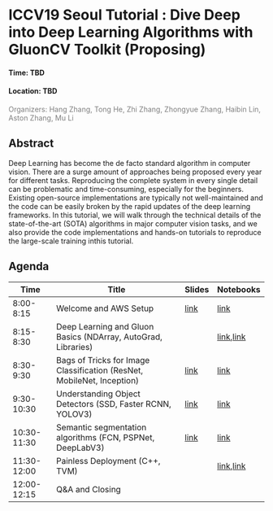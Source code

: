 # ICCV19 Seoul Tutorial : Dive Deep into Deep Learning Algorithms with GluonCV Toolkit (Proposing)

<h4>Time: TBD</h4>
<h4>Location: TBD</h4>
<span style="color:grey">Organizers: Hang Zhang, Tong He, Zhi Zhang, Zhongyue Zhang, Haibin Lin, Aston Zhang, Mu Li</span>

Abstract
--------
Deep Learning has become the de facto standard algorithm in computer vision. There are a surge amount of approaches being proposed every year for different tasks.  Reproducing the complete system in every single detail can be problematic and time-consuming, especially for the beginners. Existing open-source implementations are typically not well-maintained and the code can be easily broken by the rapid updates of the deep learning frameworks. In this tutorial, we will walk through the technical details of the state-of-the-art (SOTA) algorithms in major computer vision tasks, and we also provide the code implementations and hands-on tutorials to reproduce the large-scale training inthis tutorial.

Agenda
------


| Time        | Title                                                                  | Slides    | Notebooks  |
|-------------|------------------------------------------------------------------------|-----------|------------|
| 8:00-8:15   | Welcome and AWS Setup                                                  | [link][0] | [link][01] |
| 8:15-8:30   | Deep Learning and Gluon Basics (NDArray, AutoGrad, Libraries)          |           | [link][11],[link][12] |
| 8:30-9:30   | Bags of Tricks for Image Classification (ResNet, MobileNet, Inception) | [link][2] | [link][21] |
| 9:30-10:30  | Understanding Object Detectors (SSD, Faster RCNN, YOLOV3)              | [link][3] | [link][31] |
| 10:30-11:30 | Semantic segmentation algorithms (FCN, PSPNet, DeepLabV3)              | [link][4] | [link][41] |
| 11:30-12:00 | Painless Deployment (C++, TVM)                                         |           | [link][51],[link][52] |
| 12:00-12:15 | Q&A and Closing                                                        |           |            |


[0]: https://github.com/zhanghang1989/ICCV19-GluonCV/blob/master/slides/GluonCV.pptx
[2]: https://github.com/zhanghang1989/ICCV19-GluonCV/blob/master/slides/Classification.pptx
[3]: https://github.com/zhanghang1989/ICCV19-GluonCV/blob/master/slides/Detection.pptx
[4]: https://github.com/zhanghang1989/ICCV19-GluonCV/blob/master/slides/Segmentation.pptx

[01]: https://github.com/zhanghang1989/ICCV19-GluonCV/blob/master/00_setup/use_aws.ipynb
[11]: https://github.com/zhanghang1989/ICCV19-GluonCV/blob/master/01_basics/autograd.ipynb
[12]: https://github.com/zhanghang1989/ICCV19-GluonCV/blob/master/01_basics/ndarray.ipynb
[21]: https://github.com/zhanghang1989/ICCV19-GluonCV/blob/master/02_classification/ImageClassification.ipynb
[31]: https://github.com/zhanghang1989/ICCV19-GluonCV/blob/master/03_detection/ObjectDetection.ipynb
[41]: https://github.com/zhanghang1989/ICCV19-GluonCV/blob/master/04_segmentation/SemanticSegmentation.ipynb
[51]: https://github.com/zhanghang1989/ICCV19-GluonCV/blob/master/05_deployment/export_network.ipynb
[52]: https://github.com/zhanghang1989/ICCV19-GluonCV/blob/master/05_deployment/cpp_inference.ipynb
